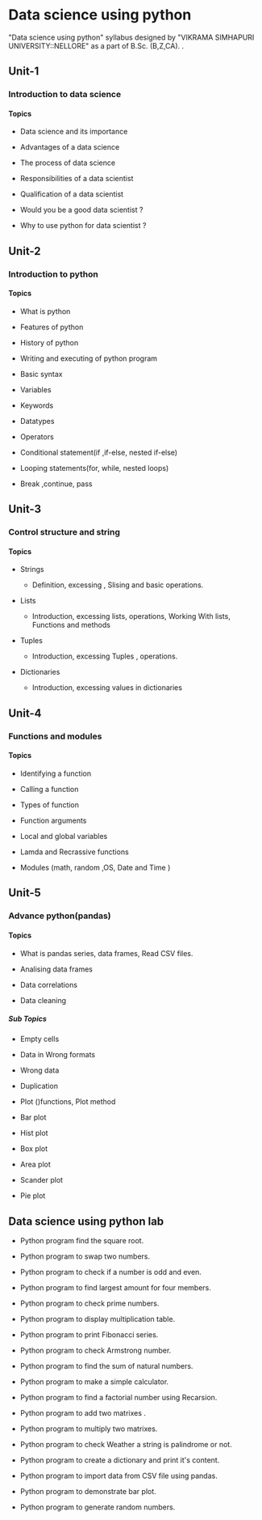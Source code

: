 # Data science using python

"Data science using python" syllabus designed by "VIKRAMA SIMHAPURI UNIVERSITY::NELLORE" as a part of B.Sc. (B,Z,CA). .


## Unit-1

### Introduction to data science

#### Topics

-   Data science and its importance

-   Advantages of a data science

-   The process of data science

-   Responsibilities of a data scientist

-   Qualification of a data scientist

-   Would you be a good data scientist ?

-   Why to use python for data scientist ?

## Unit-2

### Introduction to python

#### Topics

-   What is python

-   Features of python

-   History of python

-   Writing and executing of python program

-   Basic syntax

-   Variables

-   Keywords

-   Datatypes

-   Operators

-   Conditional statement(if ,if-else, nested if-else)

-   Looping statements(for, while, nested loops)

-   Break ,continue, pass

## Unit-3

### Control structure and string

#### Topics

- Strings

    -  Definition, excessing , Slising and basic operations.

- Lists

    -   Introduction, excessing lists, operations, Working With lists,
    Functions and methods

- Tuples

    -   Introduction, excessing Tuples , operations.

- Dictionaries

    -   Introduction, excessing values in dictionaries

## Unit-4

### Functions and modules

#### Topics

-   Identifying a function

-   Calling a function

-   Types of function

-   Function arguments

-   Local and global variables

-   Lamda and Recrassive functions

-   Modules (math, random ,OS, Date and Time )

## Unit-5

### Advance python(pandas)

#### Topics

-   What is pandas series, data frames, Read CSV files.

-   Analising data frames

-   Data correlations

-   Data cleaning

##### Sub Topics

-   Empty cells

-   Data in Wrong formats

-   Wrong data

-   Duplication

-   Plot ()functions, Plot method

-   Bar plot

-   Hist plot

-   Box plot

-   Area plot

-   Scander plot

-   Pie plot

## Data science using python lab

-   Python program find the square root.

-   Python program to swap two numbers.

-   Python program to check if a number is odd and even.

-   Python program to find largest amount for four members.

-   Python program to check prime numbers.

-   Python program to display multiplication table.

-   Python program to print Fibonacci series.

-   Python program to check Armstrong number.

-   Python program to find the sum of natural numbers.

-   Python program to make a simple calculator.

-   Python program to find a factorial number using Recarsion.

-   Python program to add two matrixes .

-   Python program to multiply two matrixes.

-   Python program to check Weather a string is palindrome or not.

-   Python program to create a dictionary and print it's content.

-   Python program to import data from CSV file using pandas.

-   Python program to demonstrate bar plot.

-   Python program to generate random numbers.
